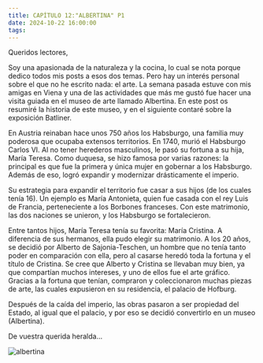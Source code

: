 ```yaml
---
title: CAPÍTULO 12:"ALBERTINA" P1
date: 2024-10-22 16:00:00
tags:
---
```



Queridos lectores,

Soy una apasionada de la naturaleza y la cocina, lo cual se nota porque dedico todos mis posts a esos dos temas. Pero hay un interés personal sobre el que no he escrito nada: el arte. La semana pasada estuve con mis amigas en Viena y una de las actividades que más me gustó fue hacer una visita guiada en el museo de arte llamado Albertina. En este post os resumiré la historia de este museo, y en el siguiente contaré sobre la exposición Batliner.

En Austria reinaban hace unos 750 años los Habsburgo, una familia muy poderosa que ocupaba extensos territorios. En 1740, murió el Habsburgo Carlos VI. Al no tener herederos masculinos, le pasó su fortuna a su hija, María Teresa. Como duquesa, se hizo famosa por varias razones: la principal es que fue la primera y única mujer en gobernar a los Habsburgo. Además de eso, logró expandir y modernizar drásticamente el imperio.

Su estrategia para expandir el territorio fue casar a sus hijos (de los cuales tenía 16). Un ejemplo es María Antonieta, quien fue casada con el rey Luis de Francia, perteneciente a los Borbones franceses. Con este matrimonio, las dos naciones se unieron, y los Habsburgo se fortalecieron.

Entre tantos hijos, María Teresa tenía su favorita: María Cristina. A diferencia de sus hermanos, ella pudo elegir su matrimonio. A los 20 años, se decidió por Alberto de Sajonia-Teschen, un hombre que no tenía tanto poder en comparación con ella, pero al casarse heredó toda la fortuna y el título de Cristina. Se cree que Alberto y Cristina se llevaban muy bien, ya que compartían muchos intereses, y uno de ellos fue el arte gráfico. Gracias a la fortuna que tenían, compraron y coleccionaron muchas piezas de arte, las cuales expusieron en su residencia, el palacio de Hofburg.

Después de la caída del imperio, las obras pasaron a ser propiedad del Estado, al igual que el palacio, y por eso se decidió convertirlo en un museo (Albertina). 

De vuestra querida heralda...


![albertina](/images/albertina.jpg)